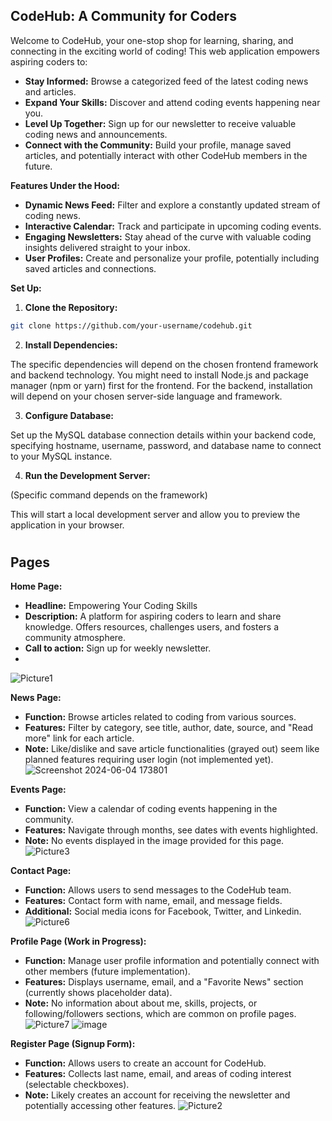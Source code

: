 ## CodeHub: A Community for Coders

Welcome to CodeHub, your one-stop shop for learning, sharing, and connecting in the exciting world of coding! This web application empowers aspiring coders to:

* **Stay Informed:** Browse a categorized feed of the latest coding news and articles.
* **Expand Your Skills:** Discover and attend coding events happening near you.
* **Level Up Together:** Sign up for our newsletter to receive valuable coding news and announcements.
* **Connect with the Community:** Build your profile, manage saved articles, and potentially interact with other CodeHub members in the future.

**Features Under the Hood:**

* **Dynamic News Feed:** Filter and explore a constantly updated stream of coding news.
* **Interactive Calendar:** Track and participate in upcoming coding events.
* **Engaging Newsletters:** Stay ahead of the curve with valuable coding insights delivered straight to your inbox.
* **User Profiles:** Create and personalize your profile, potentially including saved articles and connections.

**Set Up:**

1. **Clone the Repository:**

```bash
git clone https://github.com/your-username/codehub.git
```

2. **Install Dependencies:**

The specific dependencies will depend on the chosen frontend framework and backend technology. You might need to install Node.js and package manager (npm or yarn) first for the frontend.  For the backend, installation will depend on your chosen server-side language and framework.

3. **Configure Database:**

Set up the MySQL database connection details within your backend code, specifying hostname, username, password, and database name to connect to your MySQL instance.

4. **Run the Development Server:**

(Specific command depends on the framework)

This will start a local development server and allow you to preview the application in your browser. 



#
#
#
## Pages 

**Home Page:**

* **Headline:**  Empowering Your Coding Skills
* **Description:**  A platform for aspiring coders to learn and share knowledge. Offers resources, challenges users, and fosters a community atmosphere.
* **Call to action:** Sign up for weekly newsletter.
* 
![Picture1](https://github.com/Karolis-Zak/CodeHub/assets/114151300/2161588d-f933-4a73-b1cc-a5633659f488)


**News Page:**

* **Function:** Browse articles related to coding from various sources.
* **Features:** Filter by category, see title, author, date, source, and "Read more" link for each article.
* **Note:** Like/dislike and save article functionalities (grayed out) seem like planned features requiring user login (not implemented yet).
![Screenshot 2024-06-04 173801](https://github.com/Karolis-Zak/CodeHub/assets/114151300/bb7a593e-59a4-49e5-aaf9-b914781dab81)


**Events Page:**

* **Function:** View a calendar of coding events happening in the community.
* **Features:** Navigate through months, see dates with events highlighted.
* **Note:** No events displayed in the image provided for this page.
![Picture3](https://github.com/Karolis-Zak/CodeHub/assets/114151300/2710ce0c-2083-49b0-b2ff-ae90ef4d4c49)

**Contact Page:**

* **Function:** Allows users to send messages to the CodeHub team.
* **Features:** Contact form with name, email, and message fields.
* **Additional:** Social media icons for Facebook, Twitter, and Linkedin.
![Picture6](https://github.com/Karolis-Zak/CodeHub/assets/114151300/f41e12d5-6c4c-4da5-9cba-e16ab16a81a9)

**Profile Page (Work in Progress):**

* **Function:** Manage user profile information and potentially connect with other members (future implementation).
* **Features:** Displays username, email, and a "Favorite News" section (currently shows placeholder data).
* **Note:** No information about about me, skills, projects, or following/followers sections, which are common on profile pages.
![Picture7](https://github.com/Karolis-Zak/CodeHub/assets/114151300/8e7a0608-5dbf-4e3c-9de2-49bf9d84f6d0)
![image](https://github.com/Karolis-Zak/CodeHub/assets/114151300/e83427e1-c0a4-4f99-bad1-30417ca1f0bb)

**Register Page (Signup Form):**

* **Function:** Allows users to create an account for CodeHub.
* **Features:** Collects last name, email, and areas of coding interest (selectable checkboxes).
* **Note:** Likely creates an account for receiving the newsletter and potentially accessing other features.
![Picture2](https://github.com/Karolis-Zak/CodeHub/assets/114151300/60df4d4a-531e-4df9-aaae-cccf9c509f8d)

